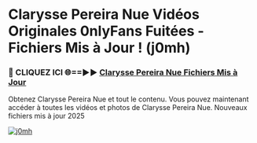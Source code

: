 # Clarysse Pereira Nue Vidéos Originales 0nlyFans Fuitées - Fichiers Mis à Jour ! (j0mh)

<h3>🔴 CLIQUEZ ICI 🌐==►► <a href="https://tinyurl.com/2pmr4ezf" rel="nofollow">Clarysse Pereira Nue Fichiers Mis à Jour</a></h3>

Obtenez Clarysse Pereira Nue et tout le contenu. Vous pouvez maintenant accéder à toutes les vidéos et photos de Clarysse Pereira Nue. Nouveaux fichiers mis à jour 2025

[![j0mh](https://i.imgur.com/6SNvagu.gif)](https://tinyurl.com/2pmr4ezf)

